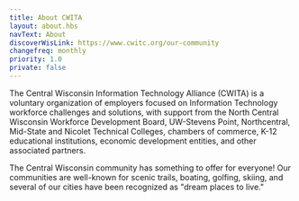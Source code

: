 ```yaml
---
title: About CWITA
layout: about.hbs
navText: About
discoverWisLink: https://www.cwitc.org/our-community
changefreq: monthly
priority: 1.0
private: false
---
```

The Central Wisconsin Information Technology Alliance (CWITA) is a voluntary organization of employers focused on Information Technology workforce challenges and solutions, with support from the North Central Wisconsin Workforce Development Board, UW-Stevens Point, Northcentral, Mid-State and Nicolet Technical Colleges, chambers of commerce, K-12 educational institutions, economic development entities, and other associated partners.

The Central Wisconsin community has something to offer for everyone! Our communities are well-known for scenic trails, boating, golfing, skiing, and several of our cities have been recognized as "dream places to live."
